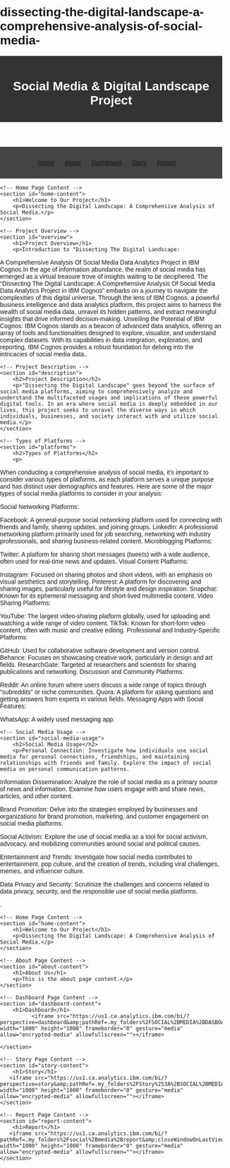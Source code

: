 # dissecting-the-digital-landscape-a-comprehensive-analysis-of-social-media-
<!DOCTYPE html>
<html lang="en">
<head>
    <meta charset="UTF-8">
    <meta name="viewport" content="width=device-width, initial-scale=1.0">
    <title> Dissecting the Digital Landscape: A Comprehensive Analysis of Social Media</title>
    <style>
        /* Add your CSS styles here */
        body {
            font-family: Arial, sans-serif;
            margin: 0;
            padding: 0;
        }
        header {
            background-color: #333;
            color: #fff;
            text-align: center;
            padding: 1em 0;
        }
        nav {
            background-color: #444;
            color: #fff;
            text-align: center;
            padding: 1em 0;
        }
        nav ul {
            list-style-type: none;
            padding: 0;
        }
        nav ul li {
            display: inline;
            margin-right: 20px;
        }
        section {
            padding: 20px;
        }
        /* Add more styles as needed */
    </style>
</head>
<body>
    <header>
        <h1>Social Media & Digital Landscape Project</h1>
    </header>
    <nav>
        <ul>
            <li><a href="index.html">Home</a></li>
            <li><a href="about.html">About</a></li>
            <li><a href="dashboard.html">Dashboard</a></li>
            <li><a href="story.html">Story</a></li>
            <li><a href="report.html">Report</a></li>
        </ul>
    </nav>
    
    <!-- Home Page Content -->
    <section id="home-content">
        <h1>Welcome to Our Project</h1>
        <p>Dissecting the Digital Landscape: A Comprehensive Analysis of Social Media.</p>
    </section>

    <!-- Project Overview -->
    <section id="overview">
        <h1>Project Overview</h1>
        <p>Introduction to "Dissecting The Digital Landscape:
 A Comprehensive Analysis Of Social Media Data 
Analytics Project in IBM Cognos.In the age of information abundance, the realm of social 
media has emerged as a virtual treasure trove of insights waiting to be deciphered. The 
"Dissecting The Digital Landscape: A Comprehensive Analysis Of Social Media Data Analytics 
Project in IBM Cognos" embarks on a journey to navigate the complexities of this digital 
universe. Through the lens of IBM Cognos, a powerful business intelligence and data 
analytics platform, this project aims to harness the wealth of social media data, unravel its 
hidden patterns, and extract meaningful insights that drive informed decision-making.
Unveiling the Potential of IBM Cognos:
IBM Cognos stands as a beacon of advanced data analytics, offering an array of tools and 
functionalities designed to explore, visualize, and understand complex datasets. With its 
capabilities in data integration, exploration, and reporting, IBM Cognos provides a robust 
foundation for delving into the intricacies of social media data..</p>
    </section>

    <!-- Project Description -->
    <section id="description">
        <h2>Project Description</h2>
        <p>"Dissecting the Digital Landscape" goes beyond the surface of social media platforms, aiming to comprehensively analyze and understand the multifaceted usages and implications of these powerful digital tools. In an era where social media is deeply embedded in our lives, this project seeks to unravel the diverse ways in which individuals, businesses, and society interact with and utilize social media.</p>
    </section>

    <!-- Types of Platforms -->
    <section id="platforms">
        <h2>Types of Platforms</h2>
        <p>
When conducting a comprehensive analysis of social media, it's important to consider various types of platforms, as each platform serves a unique purpose and has distinct user demographics and features. Here are some of the major types of social media platforms to consider in your analysis:

Social Networking Platforms:

Facebook: A general-purpose social networking platform used for connecting with friends and family, sharing updates, and joining groups.
LinkedIn: A professional networking platform primarily used for job searching, networking with industry professionals, and sharing business-related content.
Microblogging Platforms:

Twitter: A platform for sharing short messages (tweets) with a wide audience, often used for real-time news and updates.
Visual Content Platforms:

Instagram: Focused on sharing photos and short videos, with an emphasis on visual aesthetics and storytelling.
Pinterest: A platform for discovering and sharing images, particularly useful for lifestyle and design inspiration.
Snapchat: Known for its ephemeral messaging and short-lived multimedia content.
Video Sharing Platforms:

YouTube: The largest video-sharing platform globally, used for uploading and watching a wide range of video content.
TikTok: Known for short-form video content, often with music and creative editing.
Professional and Industry-Specific Platforms:

GitHub: Used for collaborative software development and version control.
Behance: Focuses on showcasing creative work, particularly in design and art fields.
ResearchGate: Targeted at researchers and scientists for sharing publications and networking.
Discussion and Community Platforms:

Reddit: An online forum where users discuss a wide range of topics through "subreddits" or niche communities.
Quora: A platform for asking questions and getting answers from experts in various fields.
Messaging Apps with Social Features:

WhatsApp: A widely used messaging app.</p>
    </section>

    <!-- Social Media Usage -->
    <section id="social-media-usage">
        <h2>Social Media Usage</h2>
        <p>Personal Connection: Investigate how individuals use social media for personal connections, friendships, and maintaining relationships with friends and family. Explore the impact of social media on personal communication patterns.

Information Dissemination: Analyze the role of social media as a primary source of news and information. Examine how users engage with and share news, articles, and other content.

Brand Promotion: Delve into the strategies employed by businesses and organizations for brand promotion, marketing, and customer engagement on social media platforms.

Social Activism: Explore the use of social media as a tool for social activism, advocacy, and mobilizing communities around social and political causes.

Entertainment and Trends: Investigate how social media contributes to entertainment, pop culture, and the creation of trends, including viral challenges, memes, and influencer culture.

Data Privacy and Security: Scrutinize the challenges and concerns related to data privacy, security, and the responsible use of social media platforms.

.</p>
    </section>

    <!-- Home Page Content -->
    <section id="home-content">
        <h1>Welcome to Our Project</h1>
        <p>Dissecting the Digital Landscape: A Comprehensive Analysis of Social Media.</p>
    </section>

    <!-- About Page Content -->
    <section id="about-content">
        <h1>About Us</h1>
        <p>This is the about page content.</p>
    </section>

    <!-- Dashboard Page Content -->
    <section id="dashboard-content">
        <h1>Dashboard</h1>
              <iframe src="https://us1.ca.analytics.ibm.com/bi/?perspective=dashboard&amp;pathRef=.my_folders%2FSOCIAL%2BMEDIA%2BDASBOARD%2BA&amp;closeWindowOnLastView=true&amp;ui_appbar=false&amp;ui_navbar=false&amp;shareMode=embedded&amp;action=view&amp;mode=dashboard&amp;subView=model0000018a65ff184b_00000003" width="1000" height="1000" frameborder="0" gesture="media" allow="encrypted-media" allowfullscreen=""></iframe>

    </section>

    <!-- Story Page Content -->
    <section id="story-content">
        <h1>Story</h1>
       <iframe src="https://us1.ca.analytics.ibm.com/bi/?perspective=story&amp;pathRef=.my_folders%2FStory%253A%2BSOCIAL%2BMEDIA%2BDASBOARD%2BA&amp;closeWindowOnLastView=true&amp;ui_appbar=false&amp;ui_navbar=false&amp;shareMode=embedded&amp;action=view&amp;sceneId=model0000018a65ff184b_00000003&amp;sceneTime=0" width="1000" height="1000" frameborder="0" gesture="media" allow="encrypted-media" allowfullscreen=""></iframe>
    </section>

    <!-- Report Page Content -->
    <section id="report-content">
        <h1>Report</h1>
       <iframe src="https://us1.ca.analytics.ibm.com/bi/?pathRef=.my_folders%2Fsocial%2Bmedia%2Breport&amp;closeWindowOnLastView=true&amp;ui_appbar=false&amp;ui_navbar=false&amp;shareMode=embedded&amp;action=run&amp;format=HTML&amp;prompt=false" width="1000" height="1000" frameborder="0" gesture="media" allow="encrypted-media" allowfullscreen=""></iframe>
    </section>
</body>
</html>
